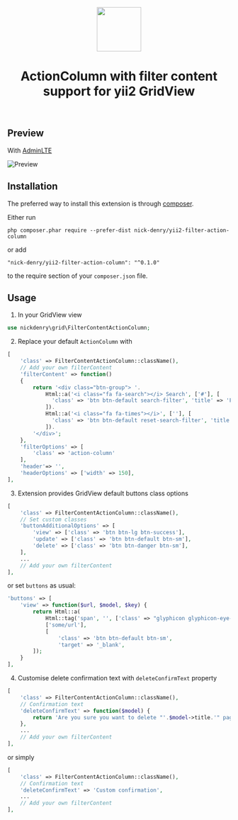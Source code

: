 <p align="center">
    <a href="https://github.com/yiisoft" target="_blank">
        <img src="https://avatars0.githubusercontent.com/u/993323" height="100px">
    </a>
    <h1 align="center">ActionColumn with filter content support for yii2 GridView</h1>
    <br>
</p>

Preview
-------
With [AdminLTE](https://github.com/dmstr/yii2-adminlte-asset)

![Preview](https://user-images.githubusercontent.com/1450983/36687251-1a90755a-1b3a-11e8-88d9-9f13ccca7b1f.png)




Installation
------------

The preferred way to install this extension is through [composer](http://getcomposer.org/download/).

Either run

```
php composer.phar require --prefer-dist nick-denry/yii2-filter-action-column
```

or add

```
"nick-denry/yii2-filter-action-column": "^0.1.0"
```

to the require section of your `composer.json` file.

Usage
-----

1. In your GridView view

```php
use nickdenry\grid\FilterContentActionColumn;
```

2. Replace your default `ActionColumn` with

```php
[
    'class' => FilterContentActionColumn::className(),
    // Add your own filterContent
    'filterContent' => function()
    {
        return '<div class="btn-group"> '.
            Html::a('<i class="fa fa-search"></i> Search', ['#'], [
              'class' => 'btn btn-default search-filter', 'title' => 'Find page',
            ]).
            Html::a('<i class="fa fa-times"></i>', [''], [
              'class' => 'btn btn-default reset-search-filter', 'title' => 'Reset filter',
            ]).
        '</div>';
    },
    'filterOptions' => [
        'class' => 'action-column'
    ],
    'header'=> '',
    'headerOptions' => ['width' => 150],
],
```

3. Extension provides GridView default buttons class options

```php
[
    'class' => FilterContentActionColumn::className(),
    // Set custom classes
    'buttonAdditionalOptions' => [
        'view' => ['class' => 'btn btn-lg btn-success'],
        'update' => ['class' => 'btn btn-default btn-sm'],
        'delete' => ['class' => 'btn btn-danger btn-sm'],
    ],
    ...
    // Add your own filterContent
],

```

or set `buttons` as usual:

```php
'buttons' => [
    'view' => function($url, $model, $key) {
        return Html::a(
            Html::tag('span', '', ['class' => "glyphicon glyphicon-eye-open"]),
            ['some/url'],
            [
                'class' => 'btn btn-default btn-sm',
                'target' => '_blank',
        ]);
    }
],
```

4. Customise delete confirmation text with `deleteConfirmText` property

```php
[
    'class' => FilterContentActionColumn::className(),
    // Confirmation text
    'deleteConfirmText' => function($model) {
        return 'Are you sure you want to delete "'.$model->title.'" page?';
    },
    ...
    // Add your own filterContent
],
```

or simply

```php
[
    'class' => FilterContentActionColumn::className(),
    // Confirmation text
    'deleteConfirmText' => 'Custom confirmation',
    ...
    // Add your own filterContent
],
```
